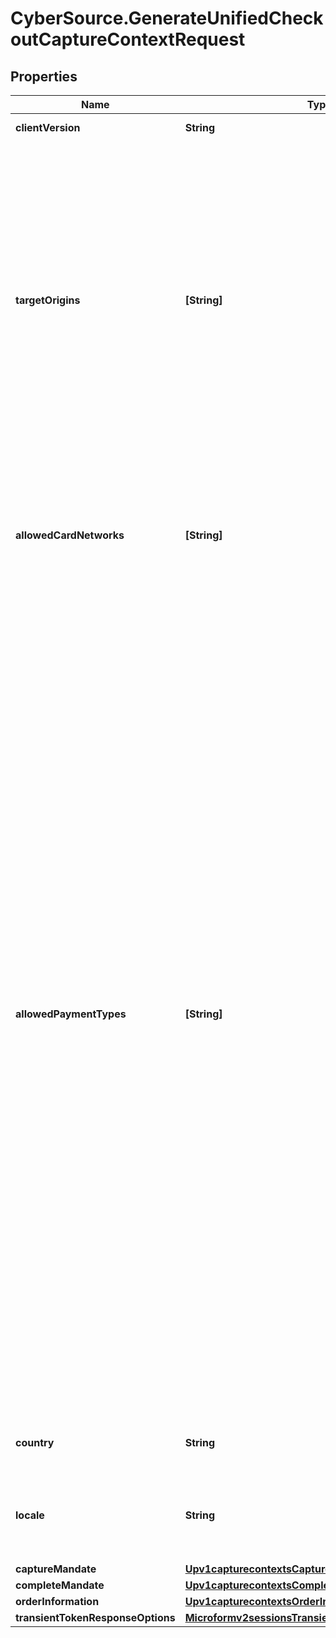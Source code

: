 # CyberSource.GenerateUnifiedCheckoutCaptureContextRequest

## Properties
Name | Type | Description | Notes
------------ | ------------- | ------------- | -------------
**clientVersion** | **String** | Specify the version of Unified Checkout that you want to use. | [optional] 
**targetOrigins** | **[String]** | The [target origin](https://developer.mozilla.org/en-US/docs/Glossary/Origin) of the website on which you will be launching Unified Checkout is defined by the scheme (protocol), hostname (domain) and port number (if used).    You must use https://hostname (unless you use http://localhost) Wildcards are NOT supported.  Ensure that subdomains are included. Any valid top-level domain is supported (e.g. .com, .co.uk, .gov.br etc)  Examples:   - https://example.com   - https://subdomain.example.com   - https://example.com:8080<br><br>  If you are embedding within multiple nested iframes you need to specify the origins of all the browser contexts used, for example:    targetOrigins: [     \"https://example.com\",     \"https://basket.example.com\",     \"https://ecom.example.com\"   ]  | [optional] 
**allowedCardNetworks** | **[String]** | The list of card networks you want to use for this Unified Checkout transaction.  Unified Checkout currently supports the following card networks:     - VISA     - MASTERCARD     - AMEX     - CARNET     - CARTESBANCAIRES     - CUP     - DINERSCLUB     - DISCOVER     - EFTPOS     - ELO     - JCB     - JCREW     - MADA     - MAESTRO     - MEEZA     - PAYPAK  | [optional] 
**allowedPaymentTypes** | **[String]** | The payment types that are allowed for the merchant.    Possible values when launching Unified Checkout:   - APPLEPAY   - CHECK   - CLICKTOPAY   - GOOGLEPAY   - PANENTRY                 - PAZE <br><br>  Unified Checkout also supports the following Alternative Payments:   - AFTERPAY<br><br>  Possible values when launching Click To Pay Drop-In UI: - CLICKTOPAY <br><br>  **Important:**    - CLICKTOPAY only available for Visa, Mastercard and AMEX for saved cards.   - Visa and Mastercard will look to tokenize using network tokenization for all Click to Pay requests.  Click to Pay uses Click to Pay token requester IDs and not the merchant's existing token requester.   - Apple Pay, Google Pay, Check, and Paze can be used independently without requiring PAN entry in the allowedPaymentTypes field.<br><br>  **Managing Google Pay Authentication Types** When you enable Google Pay on Unified Checkout you can specify optional parameters that define the types of card authentication you receive from Google Pay.<br><br>  **Managing Google Pay Authentication Types** Where Click to Pay is the payment type selected by the customer and the customer manually enters their card, the option to enroll their card in Click to Pay will be auto-checked if this field is set to \"true\".   This is only available where the merchant and cardholder are based in the following countries and the billing type is set to \"FULL\" or \"PARTIAL\".   - UAE   - Argentina   - Brazil   - Chile   - Colombia   - Kuwait   - Mexico   - Peru   - Qatar   - Saudi Arabia   - Ukraine   - South Africa<br><br>  If false, this is not present or not supported in the market.  Enrollment in Click to Pay is not checked for the customer when completing manual card entry.  | [optional] 
**country** | **String** | Country the purchase is originating from (e.g. country of the merchant).  Use the two-character ISO Standard  | [optional] 
**locale** | **String** | Localization of the User experience conforming to the ISO 639-1 language standards and two-character ISO Standard Country Code.  Please refer to list of [supported locales through Unified Checkout](https://developer.cybersource.com/docs/cybs/en-us/unified-checkout/developer/all/rest/unified-checkout/uc-appendix-languages.html)  | [optional] 
**captureMandate** | [**Upv1capturecontextsCaptureMandate**](Upv1capturecontextsCaptureMandate.md) |  | [optional] 
**completeMandate** | [**Upv1capturecontextsCompleteMandate**](Upv1capturecontextsCompleteMandate.md) |  | [optional] 
**orderInformation** | [**Upv1capturecontextsOrderInformation**](Upv1capturecontextsOrderInformation.md) |  | [optional] 
**transientTokenResponseOptions** | [**Microformv2sessionsTransientTokenResponseOptions**](Microformv2sessionsTransientTokenResponseOptions.md) |  | [optional] 


